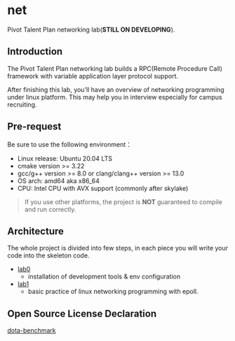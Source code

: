 # net

Pivot Talent Plan networking lab(**STILL ON DEVELOPING**).

## Introduction

The Pivot Talent Plan networking lab builds a RPC(Remote Procedure Call) framework with variable application layer
protocol support.

After finishing this lab, you'll have an overview of networking programming under linux platform. This may help you in
interview especially for campus recruiting.

## Pre-request

Be sure to use the following environment：
* Linux release: Ubuntu 20.04 LTS
* cmake version >= 3.22
* gcc/g++ version >= 8.0 or clang/clang++ version >= 13.0
* OS arch: amd64 aka x86_64
* CPU: Intel CPU with AVX support (commonly after skylake)
> If you use other platforms, the project is **NOT** guaranteed to compile and run correctly.
## Architecture

The whole project is divided into few steps, in each piece you will write your code into the skeleton code.

* [lab0](lab0/lab0.md)
    * installation of development tools & env configuration
* [lab1](lab1/lab1.md)
    * basic practice of linux networking programming with epoll.

## Open Source License Declaration
[dota-benchmark](https://github.com/miloyip/dtoa-benchmark/blob/master/license.txt)
